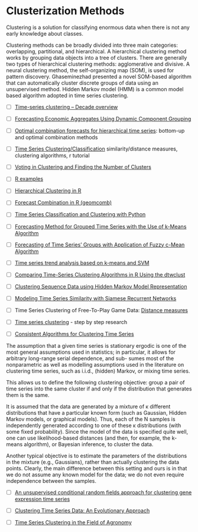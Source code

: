 # Clusterization Methods

Clustering is a solution for classifying enormous data when there is not any early knowledge about classes.

Clustering methods can be broadly divided into three main categories: overlapping, partitional,
and hierarchical. A hierarchical clustering  method works by grouping data objects into a tree 
of clusters. There are generally two types of hierarchical clustering methods: 
agglomerative and divisive. 
A neural clustering method, the self-organizing map (SOM), is used for pattern discovery. 
Ghaseminezhad  presented a novel SOM-based algorithm that can automatically cluster 
discrete groups of data using an unsupervised method. 
Hidden Markov model (HMM) is a common model based algorithm adopted in time series clustering.



- [ ] [Time-series clustering – Decade overview](https://www.sciencedirect.com/science/article/abs/pii/S0306437915000733) 

- [ ] [Forecasting Economic Aggregates Using Dynamic Component Grouping](https://mpra.ub.uni-muenchen.de/81585/1/MPRA_paper_81585.pdf)


- [ ] [Optimal combination forecasts for hierarchical time series](https://robjhyndman.com/papers/Hierarchical6.pdf):  bottom-up and optimal combination methods



- [ ] [Time Series Clustering/Classification](http://www.stat.unc.edu/faculty/pipiras/timeseries/Multivariate_6_-_Classification_Clustering_-_Menu.html#what_is_this_all_about)
similarity/distance measures, clustering algorithms, r tutorial


- [ ] [Voting in Clustering and Finding the Number of Clusters](http://epub.wu.ac.at/684/1/document.pdf)






- [ ] [R examples](http://www.rdatamining.com/examples/hierarchical-clustering)

- [ ] [Hierarchical Clustering in R](https://www.datacamp.com/community/tutorials/hierarchical-clustering-R)

- [ ] [Forecast Combination in R (geomcomb)](http://www.ceweiss.com/geomcomb-forecast-combination-in-r/)


- [ ] [Time Series Classification and Clustering with Python](http://alexminnaar.com/time-series-classification-and-clustering-with-python.html)



- [ ] [Forecasting Method for Grouped Time Series with the Use of k-Means Algorithm](https://arxiv.org/pdf/1509.04705.pdf)

- [ ] [Forecasting of Time Series’ Groups with Application of Fuzzy c-Mean Algorithm](http://www.m-hikari.com/ces/ces2015/ces33-36-2015/p/nikulchevCES33-36-2015.pdf)

- [ ] [Time series trend analysis based  on k-means and SVM](http://www.cai.sk/ojs/index.php/cai/article/view/1445/753)


- [ ] [Comparing Time-Series Clustering Algorithms in R Using the dtwclust](https://cran.r-project.org/web/packages/dtwclust/vignettes/dtwclust.pdf)


- [ ] [Clustering Sequence Data using Hidden Markov Model
Representation](https://pdfs.semanticscholar.org/8a0d/b6529eeae4408712bd5148dce1e6e2a662f3.pdf)

- [ ] [Modeling Time Series Similarity with Siamese Recurrent Networks](https://arxiv.org/pdf/1603.04713.pdf)



- [ ] Time Series Clustering of Free-To-Play Game Data:  [Distance measures](https://arxiv.org/pdf/1710.02268.pdf) 


- [ ] [Time series clustering](https://beta.vu.nl/nl/Images/stageverslag-roelofsen_tcm235-882304.pdf) - step by step research 







- [ ] [Consistent Algorithms for Clustering Time Series](http://www.jmlr.org/papers/volume17/khaleghi16a/khaleghi16a.pdf)

The assumption that a given time series is stationary ergodic is one of the most general 
assumptions used in statistics; in particular, it allows for arbitrary long-range serial 
dependence, and sub- sumes most of the nonparametric as well as modelling assumptions 
used in the literature on clustering time series, such as i.i.d., (hidden) Markov, or mixing time series.

This allows us to define the following clustering objective: group a pair of time series into
the same cluster if and only if the distribution that generates them is the same.

It is assumed that the data are generated by a mixture of κ different distributions 
that have a particular known form (such as Gaussian, Hidden Markov models, or graphical models). 
Thus, each of the N samples is independently generated according to one of these κ distributions 
(with some fixed probability). Since the model of the data is specified quite well, one can use 
likelihood-based distances (and then, for example, the k-means algorithm), or Bayesian inference,
to cluster the data. 

Another typical objective is to estimate the parameters of the distributions in the mixture 
(e.g., Gaussians), rather than actually clustering the data points. 
Clearly, the main difference between this setting and ours is in that we do not assume 
any known model for the data; we do not even require independence between the samples.



- [ ] [An unsupervised conditional random fields approach for clustering gene expression time series](https://pdfs.semanticscholar.org/df3b/de558808516ce834189ba50004f85a86e815.pdf)

- [ ] [Clustering Time Series Data: An Evolutionary
Approach ](https://pdfs.semanticscholar.org/2c61/7a569a96fb3f34f182e18202d383f22d060b.pdf)
 
- [ ] [Time Series Clustering in the
Field of Agronomy](https://team.inria.fr/zenith/files/2013/11/ia_ma_thesis_final.pdf)




